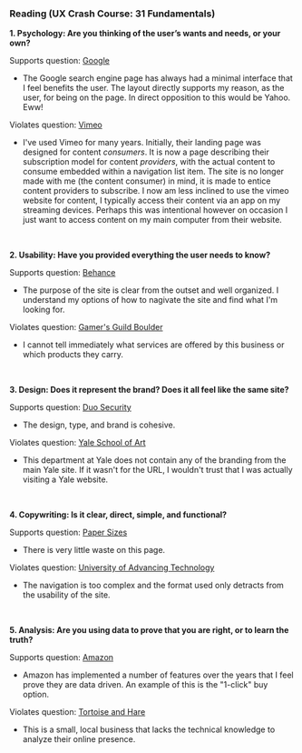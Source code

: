 ### Reading (UX Crash Course: 31 Fundamentals)

**1. Psychology: Are you thinking of the user’s wants and needs, or your own?**

Supports question: [Google](https://www.google.com/)

   - The Google search engine page has always had a minimal interface that I feel benefits the user. The layout directly supports my reason, as the user, for being on the page. In direct opposition to this would be Yahoo. Eww!
   
Violates question: [Vimeo](https://vimeo.com/)

   - I've used Vimeo for many years. Initially, their landing page was designed for content *consumers*. It is now a page describing their subscription model for content *providers*, with the actual content to consume embedded within a navigation list item. The site is no longer made with me (the content consumer) in mind, it is made to entice content providers to subscribe. I now am less inclined to use the vimeo website for content, I typically access their content via an app on my streaming devices. Perhaps this was intentional however on occasion I just want to access content on my main computer from their website.

<br />

**2. Usability: Have you provided everything the user needs to know?**

Supports question: [Behance](https://www.behance.net/)

   - The purpose of the site is clear from the outset and well organized. I understand my options of how to nagivate the site and find what I'm looking for.
   
Violates question: [Gamer's Guild Boulder](http://www.gamersguildboulder.com/)

   - I cannot tell immediately what services are offered by this business or which products they carry.

<br />

**3. Design: Does it represent the brand? Does it all feel like the same site?**

Supports question: [Duo Security](https://duo.com/)

   - The design, type, and brand is cohesive.

Violates question: [Yale School of Art](http://art.yale.edu/)

   - This department at Yale does not contain any of the branding from the main Yale site. If it wasn't for the URL, I wouldn't trust that I was actually visiting a Yale website.

<br />

**4. Copywriting: Is it clear, direct, simple, and functional?**

Supports question: [Paper Sizes](https://papersizes.io/)

   - There is very little waste on this page.

Violates question: [University of Advancing Technology](https://www.uat.edu/)

   - The navigation is too complex and the format used only detracts from the usability of the site.

<br />

**5. Analysis: Are you using data to prove that you are right, or to learn the truth?**

Supports question: [Amazon](http://www.amazon.com)

   - Amazon has implemented a number of features over the years that I feel prove they are data driven. An example of this is the "1-click" buy option.

Violates question: [Tortoise and Hare](https://www.tortoiseandhare.com/)

   - This is a small, local business that lacks the technical knowledge to analyze their online presence.

<br />
